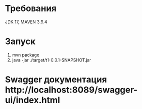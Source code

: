 <h1>Требования</h1>
JDK 17, MAVEN 3.9.4
<h1>Запуск</h1>
<ol>
<li>mvn package</li>
<li>java -jar ./target/t1-0.0.1-SNAPSHOT.jar</li>
</ol>
<h1>
<b>Swagger документация</b> http://localhost:8089/swagger-ui/index.html</p>

